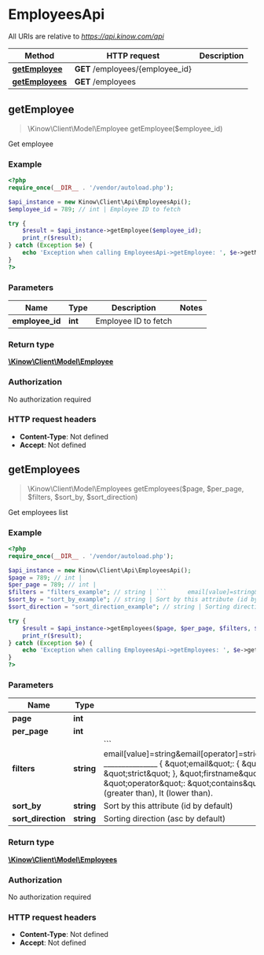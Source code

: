 # EmployeesApi

All URIs are relative to *https://api.kinow.com/api*

Method | HTTP request | Description
------------- | ------------- | -------------
[**getEmployee**](#getEmployee) | **GET** /employees/{employee_id} | 
[**getEmployees**](#getEmployees) | **GET** /employees | 


## **getEmployee**
> \Kinow\Client\Model\Employee getEmployee($employee_id)



Get employee

### Example
```php
<?php
require_once(__DIR__ . '/vendor/autoload.php');

$api_instance = new Kinow\Client\Api\EmployeesApi();
$employee_id = 789; // int | Employee ID to fetch

try {
    $result = $api_instance->getEmployee($employee_id);
    print_r($result);
} catch (Exception $e) {
    echo 'Exception when calling EmployeesApi->getEmployee: ', $e->getMessage(), PHP_EOL;
}
?>
```

### Parameters

Name | Type | Description  | Notes
------------- | ------------- | ------------- | -------------
 **employee_id** | **int**| Employee ID to fetch |

### Return type

[**\Kinow\Client\Model\Employee**](#Employee)

### Authorization

No authorization required

### HTTP request headers

 - **Content-Type**: Not defined
 - **Accept**: Not defined

## **getEmployees**
> \Kinow\Client\Model\Employees getEmployees($page, $per_page, $filters, $sort_by, $sort_direction)



Get employees list

### Example
```php
<?php
require_once(__DIR__ . '/vendor/autoload.php');

$api_instance = new Kinow\Client\Api\EmployeesApi();
$page = 789; // int | 
$per_page = 789; // int | 
$filters = "filters_example"; // string | ```      email[value]=string&email[operator]=strict&firstname[value]=string&firstname[operator]=contains      _______________        {      \"email\": {      \"value\": \"string\",      \"operator\": \"strict\"      },      \"firstname\": {      \"value\": \"string\",      \"operator\": \"contains\"      }      } ```Operator can be: strict, contains, between, in, gt (greater than), lt (lower than).
$sort_by = "sort_by_example"; // string | Sort by this attribute (id by default)
$sort_direction = "sort_direction_example"; // string | Sorting direction (asc by default)

try {
    $result = $api_instance->getEmployees($page, $per_page, $filters, $sort_by, $sort_direction);
    print_r($result);
} catch (Exception $e) {
    echo 'Exception when calling EmployeesApi->getEmployees: ', $e->getMessage(), PHP_EOL;
}
?>
```

### Parameters

Name | Type | Description  | Notes
------------- | ------------- | ------------- | -------------
 **page** | **int**|  | [optional]
 **per_page** | **int**|  | [optional]
 **filters** | **string**| &#x60;&#x60;&#x60;      email[value]&#x3D;string&amp;email[operator]&#x3D;strict&amp;firstname[value]&#x3D;string&amp;firstname[operator]&#x3D;contains      _______________        {      \&quot;email\&quot;: {      \&quot;value\&quot;: \&quot;string\&quot;,      \&quot;operator\&quot;: \&quot;strict\&quot;      },      \&quot;firstname\&quot;: {      \&quot;value\&quot;: \&quot;string\&quot;,      \&quot;operator\&quot;: \&quot;contains\&quot;      }      } &#x60;&#x60;&#x60;Operator can be: strict, contains, between, in, gt (greater than), lt (lower than). | [optional]
 **sort_by** | **string**| Sort by this attribute (id by default) | [optional]
 **sort_direction** | **string**| Sorting direction (asc by default) | [optional]

### Return type

[**\Kinow\Client\Model\Employees**](#Employees)

### Authorization

No authorization required

### HTTP request headers

 - **Content-Type**: Not defined
 - **Accept**: Not defined

